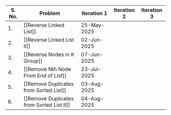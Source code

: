 | S. No. | Problem                                   | Iteration 1 | Iteration 2 | Iteration 3 |
| ------ | ----------------------------------------- | ----------- | ----------- | ----------- |
| 1.     | [[Reverse Linked List]]                   | 25-May-2025 |             |             |
| 2.     | [[Reverse Linked List II]]                | 02-Jun-2025 |             |             |
| 3.     | [[Reverse Nodes in K Group]]              | 07-Jun-2025 |             |             |
| 4.     | [[Remove Nth Node From End of List]]      | 23-Jul-2025 |             |             |
| 5.     | [[Remove Duplicates from Sorted List]]    | 03-Aug-2025 |             |             |
| 6.     | [[Remove Duplicates from Sorted List II]] | 04-Aug-2025 |             |             |
